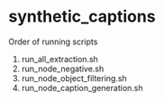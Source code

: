 # synthetic_captions
Order of running scripts

1. run_all_extraction.sh
2. run_node_negative.sh
3. run_node_object_filtering.sh
4. run_node_caption_generation.sh
